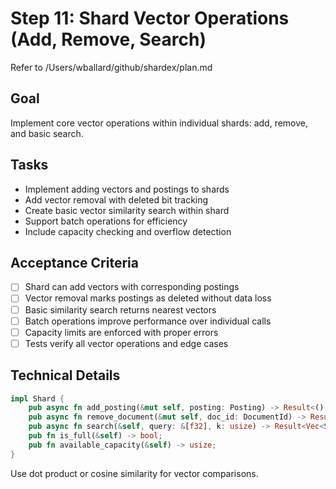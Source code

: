 # Step 11: Shard Vector Operations (Add, Remove, Search)

Refer to /Users/wballard/github/shardex/plan.md

## Goal
Implement core vector operations within individual shards: add, remove, and basic search.

## Tasks
- Implement adding vectors and postings to shards
- Add vector removal with deleted bit tracking
- Create basic vector similarity search within shard
- Support batch operations for efficiency
- Include capacity checking and overflow detection

## Acceptance Criteria
- [ ] Shard can add vectors with corresponding postings
- [ ] Vector removal marks postings as deleted without data loss
- [ ] Basic similarity search returns nearest vectors
- [ ] Batch operations improve performance over individual calls
- [ ] Capacity limits are enforced with proper errors
- [ ] Tests verify all vector operations and edge cases

## Technical Details
```rust
impl Shard {
    pub async fn add_posting(&mut self, posting: Posting) -> Result<(), ShardexError>;
    pub async fn remove_document(&mut self, doc_id: DocumentId) -> Result<usize, ShardexError>;
    pub async fn search(&self, query: &[f32], k: usize) -> Result<Vec<SearchResult>, ShardexError>;
    pub fn is_full(&self) -> bool;
    pub fn available_capacity(&self) -> usize;
}
```

Use dot product or cosine similarity for vector comparisons.